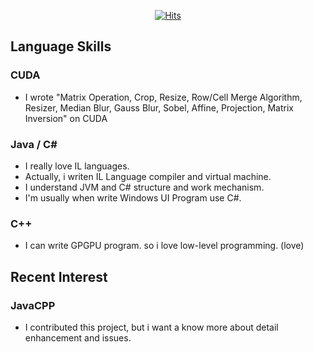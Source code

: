 <div align=center>

[![Hits](https://hits.seeyoufarm.com/api/count/incr/badge.svg?url=https%3A%2F%2Fgithub.com%2Fdevjeonghwan&count_bg=%23AAAAAA&title_bg=%23646464&icon=&icon_color=%23E7E7E7&title=hits&edge_flat=true)](https://hits.seeyoufarm.com)

</div>

## Language Skills
### CUDA
- I wrote "Matrix Operation, Crop, Resize, Row/Cell Merge Algorithm, Resizer, Median Blur, Gauss Blur, Sobel, Affine, Projection, Matrix Inversion" on CUDA

### Java / C#
- I really love IL languages.
- Actually, i writen IL Language compiler and virtual machine.
- I understand JVM and C# structure and work mechanism.
- I'm usually when  write Windows UI Program use C#.

### C++
- I can write GPGPU program. so i love low-level programming. (love)

## Recent Interest
### JavaCPP
- I contributed this project, but i want a know more about detail enhancement and issues.
